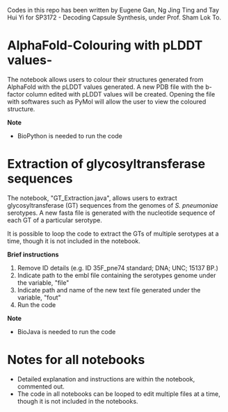 Codes in this repo has been written by Eugene Gan, Ng Jing Ting and Tay Hui Yi for SP3172 - Decoding Capsule Synthesis, under Prof. Sham Lok To.

# AlphaFold-Colouring with pLDDT values-
The notebook allows users to colour their structures generated from AlphaFold with the pLDDT values generated. 
A new PDB file with the b-factor column edited with pLDDT values will be created. Opening the file with softwares such as PyMol will allow the user to view the coloured structure.

**Note**
- BioPython is needed to run the code 

# Extraction of glycosyltransferase sequences
The notebook, "GT_Extraction.java", allows users to extract glycosyltransferase (GT) sequences from the genomes of *S. pneumoniae* serotypes. A new fasta file is generated with the nucleotide sequence of each GT of a particular serotype.

It is possible to loop the code to extract the GTs of multiple serotypes at a time, though it is not included in the notebook.

**Brief instructions** 
1. Remove ID details (e.g. ID   35F_pne74  standard; DNA; UNC; 15137 BP.)
2. Indicate path to the embl file containing the serotypes genome under the variable, "file" 
3. Indicate path and name of the new text file generated under the variable, "fout"
4. Run the code 

**Note**
- BioJava is needed to run the code 

# Notes for all notebooks 
- Detailed explanation and instructions are within the notebook, commented out.
- The code in all notebooks can be looped to edit multiple files at a time, though it is not included in the notebooks.


